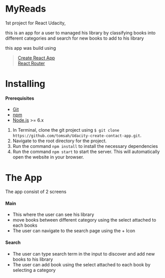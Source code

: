 # MyReads
1st project for React Udacity,

this is an app for a user to managed his library by classifying books into different categories
and search for new books to add to his library

this app was build using
  > [Create React App](https://github.com/facebookincubator/create-react-app)  
  > [React Router](https://github.com/ReactTraining/react-router)


# Installing
#### Prerequisites
* [Git](https://git-scm.com/downloads)
* [npm](https://www.npmjs.com/get-npm)
* [Node.js](https://nodejs.org/en/) >= 6.x

1. In Terminal, clone the git project using `$ git clone https://github.com/tomsah/Udacity-create-contact-app.git`.
2. Navigate to the root directory for the project.
3. Run the command `npm install` to install the necessary dependencies
3. Run the command `npm start` to start the server. This will automatically open the website in your browser.

# The App
The app consist of 2 screens 
  #### Main
 - This where the user can see his library  
 - move books between different category using the select attached to each books 
 - The user can navigate to the search page using the + Icon
  #### Search
  - The user can type search term in the input to discover and add new books to his library
  - The user can add book using the select attached to each book by selecting a category 

